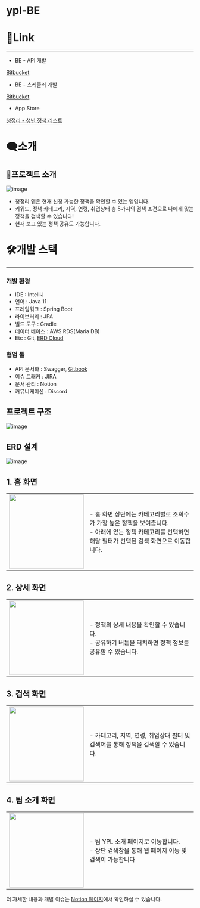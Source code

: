 # ypl-BE


# 🔗Link

---

- BE - API 개발 

[Bitbucket](https://bitbucket.org/youth-policy-list/ypl-be)

- BE - 스케줄러 개발

[Bitbucket](https://bitbucket.org/youth-policy-list/ypl-scheduler/src/main/)

- App Store

[‎청정리 - 청년 정책 리스트](https://apps.apple.com/kr/app/%EC%B2%AD%EC%A0%95%EB%A6%AC-%EC%B2%AD%EB%85%84-%EC%A0%95%EC%B1%85-%EB%A6%AC%EC%8A%A4%ED%8A%B8/id6448850043)

# 🗨️소개
## 📱프로젝트 소개

![image](https://github.com/user-attachments/assets/3e7bf14e-eb1f-439b-8380-213616e5502d)

- 청정리 앱은 현재 신청 가능한 정책을 확인할 수 있는 앱입니다.
- 키워드, 정책 카테고리, 지역, 연령, 취업상태 총 5가지의 검색 조건으로 나에게 맞는 정책을 검색할 수 있습니다!
- 현재 보고 있는 정책 공유도 가능합니다.


# 🛠️개발 스택

---

### 개발 환경

- IDE : IntelliJ
- 언어 : Java 11
- 프레임워크 : Spring Boot
- 라이브러리 : JPA
- 빌드 도구 : Gradle
- 데이터 베이스 : AWS RDS(Maria DB)
- Etc : Git, [ERD Cloud](https://www.erdcloud.com/d/MKfb7iST695yfcJ5Z)

### 협업 툴

- API 문서화 : Swagger, [Gitbook](https://undefined-475.gitbook.io/ypi-api-docs/reference/ypl-api/main)
- 이슈 트래커 : JIRA
- 문서 관리 : Notion
- 커뮤니케이션 : Discord


## 프로젝트 구조

![image](https://github.com/user-attachments/assets/c6757387-1f8f-4ad0-9431-aefb359684ca)


## ERD 설계

![image](https://github.com/user-attachments/assets/772e41d2-dd07-4617-8493-c82aaeafd2f0)

## 1. 홈 화면

<table>
	<tr>
		<td>
			<img src=https://user-images.githubusercontent.com/31722496/215308311-a8bd7802-a130-4a23-b9ea-250c8698f846.gif width=200>
		</td>
		<td>
			- 홈 화면 상단에는 카테고리별로 조회수가 가장 높은 정책을 보여줍니다. </br>
			- 아래에 있는 정책 카테고리를 선택하면 해당 필터가 선택된 검색 화면으로 이동합니다.
		</td>
	</tr>
</table>



## 2. 상세 화면

<table>
	<tr>
		<td>
			<img src=https://user-images.githubusercontent.com/31722496/215308961-5ee0cc50-6d36-4efc-975f-340ce9b873fe.gif width=200>
		</td>
		<td>
			- 정책의 상세 내용을 확인할 수 있습니다. </br>
			- 공유하기 버튼을 터치하면 정책 정보를 공유할 수 있습니다.
		</td>
	</tr>
</table>


## 3. 검색 화면

<table>
	<tr>
		<td>
			<img src=https://user-images.githubusercontent.com/31722496/215308985-565fffcb-a4e7-4482-af04-290aa8d92709.gif width=200>
		</td>
		<td>
			- 카테고리, 지역, 연령, 취업상태 필터 및 검색어를 통해 정책을 검색할 수 있습니다.
		</td>
	</tr>
</table>


## 4. 팀 소개 화면

<table>
	<tr>
		<td>
			<img src=https://user-images.githubusercontent.com/31722496/215309007-7e559f06-6e69-4e98-8b92-a210f769953c.gif width=200>
		</td>
		<td>
			- 팀 YPL 소개 페이지로 이동합니다. </br>
			- 상단 검색창을 통해 웹 페이지 이동 및 검색이 가능합니다
		</td>
	</tr>
</table>

더 자세한 내용과 개발 이슈는 [Notion 페이지](https://rough-nerve-b7c.notion.site/33b17bdb108f454ea27c0af9ef64ce42?pvs=4)에서 확인하실 수 있습니다.
